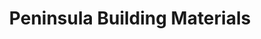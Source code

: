 ---
title: "Peninsula Building Materials"
url: /redwood-city/peninsula-building-materials/
shop: trade
---